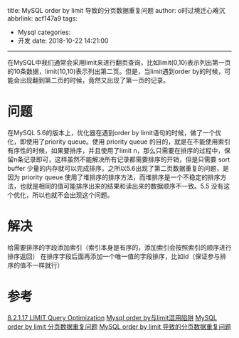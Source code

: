 title: MySQL order by limit 导致的分页数据重复问题
author: o时过境迁心难沉
abbrlink: acf147a9
tags:
  - Mysql
categories:
  - 开发
date: 2018-10-22 14:21:00
---
在MySQL中我们通常会采用limit来进行翻页查询，比如limit(0,10)表示列出第一页的10条数据，limit(10,10)表示列出第二页。但是，当limit遇到order by的时候，可能会出现翻到第二页的时候，竟然又出现了第一页的记录。

<!-- more -->

# 问题
在MySQL 5.6的版本上，优化器在遇到order by limit语句的时候，做了一个优化，即使用了priority queue。使用 priority queue 的目的，就是在不能使用索引有序性的时候，如果要排序，并且使用了limit n，那么只需要在排序的过程中，保留n条记录即可，这样虽然不能解决所有记录都需要排序的开销，但是只需要 sort buffer 少量的内存就可以完成排序。之所以5.6出现了第二页数据重复的问题，是因为 priority queue 使用了堆排序的排序方法，而堆排序是一个不稳定的排序方法，也就是相同的值可能排序出来的结果和读出来的数据顺序不一致。5.5 没有这个优化，所以也就不会出现这个问题。

# 解决

 给需要排序的字段添加索引（索引本身是有序的，添加索引会按照索引的顺序进行排序返回）
 在排序字段后面再添加一个唯一值的字段排序，比如id（保证参与排序的值不一样就行）
   
# 参考
[8.2.1.17 LIMIT Query Optimization](https://dev.mysql.com/doc/refman/5.7/en/limit-optimization.html)
[Mysql order by与limit混用陷阱](http://wdmcygah.iteye.com/blog/2370591)
[MySQL order by limit 分页数据重复问题](https://juejin.im/post/5af9537bf265da0b9e652dea)
[MySQL order by limit 导致的分页数据重复问题](http://www.foreverlakers.com/2018/01/mysql-order-by-limit-%E5%AF%BC%E8%87%B4%E7%9A%84%E5%88%86%E9%A1%B5%E6%95%B0%E6%8D%AE%E9%87%8D%E5%A4%8D%E9%97%AE%E9%A2%98/)